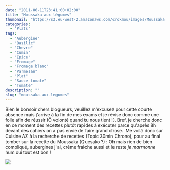 ```yaml
---
date: "2011-06-11T23:41:00+02:00"
title: "Moussaka aux légumes"
thumbnail: "https://s3.eu-west-2.amazonaws.com/crokmou/images/Moussaka.jpg"
categories:
  - "Plats"
tags:
  - "Aubergine"
  - "Basilic"
  - "Chevre"
  - "Cumin"
  - "Epice"
  - "Fromage"
  - "Fromage blanc"
  - "Parmesan"
  - "Plat"
  - "Sauce tomate"
  - "Tomate"
description: ""
slug: "moussaka-aux-legumes"
---
```


Bien le bonsoir chers blogueurs, veuillez m'excusez pour cette courte absence mais j'arrive à la fin de mes exams et je révise donc comme une folle afin de réussir (Ô volonté quand tu nous tient !). Bref, je cherche donc en ce moment des recettes plutôt rapides à exécuter parce qu'après 8h devant des cahiers on a pas envie de faire grand chose.  Me voilà donc sur Cuisine AZ à la recherche de recettes (Topic 30min Chrono), pour au final tomber sur la recette du Moussaka (Quesako ?) : Oh mais rien de bien compliqué, aubergines j'ai, crème fraiche aussi et le reste *je marmonne* hum oui tout est bon ! 

[![](http://3.bp.blogspot.com/-qWwrKZ8aOiA/TsFtE7MEtuI/AAAAAAAABJA/lPan9ms0UI8/s1600/Moussaka+le%25CC%2581gumes.jpg)](http://3.bp.blogspot.com/-qWwrKZ8aOiA/TsFtE7MEtuI/AAAAAAAABJA/lPan9ms0UI8/s1600/Moussaka+le%25CC%2581gumes.jpg)

